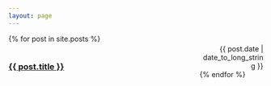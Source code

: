 ```yaml
---
layout: page
---
```


{% for post in site.posts %}
  <article>
    <div style="width: 100%;">
        <div style="width: 75%; height: 60px; float: left;"> 
          <h3><a href="{{ post.url }}">
          {{ post.title }}
          </a></h3>
        </div>
        <div style="margin-left: 75%; height: 40px; display: flex;">
          <span style="align-self: flex-end; width: 100%; text-align: right; "><time datetime="{{ post.date | date: "%Y-%m-%d" }}">{{ post.date | date_to_long_string }}</time></span>
        </div>
    </div>
  </article>
{% endfor %}
